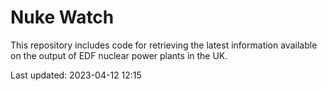 # Nuke Watch

This repository includes code for retrieving the latest information available on the output of EDF nuclear power plants in the UK.

Last updated: 2023-04-12 12:15